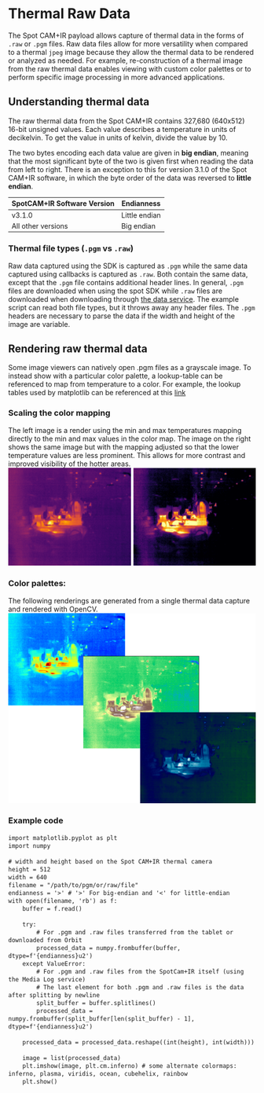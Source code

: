 <!--
Copyright (c) 2023 Boston Dynamics, Inc.  All rights reserved.

Downloading, reproducing, distributing or otherwise using the SDK Software
is subject to the terms and conditions of the Boston Dynamics Software
Development Kit License (20191101-BDSDK-SL).
-->

# Thermal Raw Data

The Spot CAM+IR payload allows capture of thermal data in the forms of `.raw` or `.pgm` files. Raw data files allow for more versatility when compared to a thermal `jpeg` image because they allow the thermal data to be rendered or analyzed as needed. For example, re-construction of a thermal image from the raw thermal data enables viewing with custom color palettes or to perform specific image processing in more advanced applications.

## Understanding thermal data

The raw thermal data from the Spot CAM+IR contains 327,680 (640x512) 16-bit unsigned values. Each value describes a temperature in units of decikelvin. To get the value in units of kelvin, divide the value by 10.

The two bytes encoding each data value are given in **big endian**, meaning that the most significant byte of the two is given first when reading the data from left to right. There is an exception to this for version 3.1.0 of the Spot CAM+IR software, in which the byte order of the data was reversed to **little endian**.

| SpotCAM+IR Software Version | Endianness    |
| --------------------------- | ------------- |
| v3.1.0                      | Little endian |
| All other versions          | Big endian    |

### Thermal file types (`.pgm` vs `.raw`)

Raw data captured using the SDK is captured as `.pgm` while the same data captured using callbacks is captured as `.raw`. Both contain the same data, except that the `.pgm` file contains additional header lines. In general, `.pgm` files are downloaded when using the spot SDK while `.raw` files are downloaded when downloading through [the data service](data_buffer_overview.md#data-acquisition-download). The example script can read both file types, but it throws away any header files. The `.pgm` headers are necessary to parse the data if the width and height of the image are variable.

## Rendering raw thermal data

Some image viewers can natively open .pgm files as a grayscale image. To instead show with a particular color palette, a lookup-table can be referenced to map from temperature to a color. For example, the lookup tables used by matplotlib can be referenced at this [link](https://github.com/matplotlib/matplotlib/blob/850bf04d317cbd85f3baff888dd273582d19a3c7/lib/matplotlib/_cm_listed.py)

### Scaling the color mapping

The left image is a render using the min and max temperatures mapping directly to the min and max values in the color map. The image on the right shows the same image but with the mapping adjusted so that the lower temperature values are less prominent. This allows for more contrast and improved visibility of the hotter areas.
![Thermal Ironbow Example](./images/thermal_example_contrast.png)

### Color palettes:

The following renderings are generated from a single thermal data capture and rendered with OpenCV.
![Thermal Custom Palettes Example](./images/thermal_example_custom_colors.png)

### Example code

```
import matplotlib.pyplot as plt
import numpy

# width and height based on the Spot CAM+IR thermal camera
height = 512
width = 640
filename = "/path/to/pgm/or/raw/file"
endianness = '>' # '>' For big-endian and '<' for little-endian
with open(filename, 'rb') as f:
    buffer = f.read()

    try:
        # For .pgm and .raw files transferred from the tablet or downloaded from Orbit
        processed_data = numpy.frombuffer(buffer, dtype=f'{endianness}u2')
    except ValueError:
        # For .pgm and .raw files from the SpotCam+IR itself (using the Media Log service)
        # The last element for both .pgm and .raw files is the data after splitting by newline
        split_buffer = buffer.splitlines()
        processed_data = numpy.frombuffer(split_buffer[len(split_buffer) - 1], dtype=f'{endianness}u2')

    processed_data = processed_data.reshape((int(height), int(width)))

    image = list(processed_data)
    plt.imshow(image, plt.cm.inferno) # some alternate colormaps: inferno, plasma, viridis, ocean, cubehelix, rainbow
    plt.show()
```
